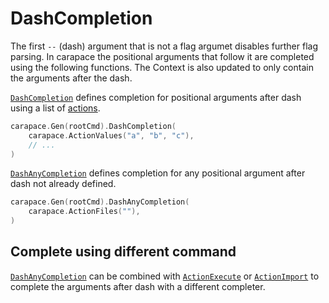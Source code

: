 # DashCompletion

The first `--` (dash) argument that is not a flag argumet disables further flag parsing.
In carapace the positional arguments that follow it are completed using the following functions.
The Context is also updated to only contain the arguments after the dash.

[`DashCompletion`] defines completion for positional arguments after dash using a list of [actions](../action.md).


```go
carapace.Gen(rootCmd).DashCompletion(
    carapace.ActionValues("a", "b", "c"),
    // ...
)
```

[`DashAnyCompletion`] defines completion for any positional argument after dash not already defined.

```go
carapace.Gen(rootCmd).DashAnyCompletion(
    carapace.ActionFiles(""),
)
```


## Complete using different command

[`DashAnyCompletion`] can be combined with [`ActionExecute`] or [`ActionImport`] to complete the arguments after dash with a different completer.

[`ActionExecute`]:../action/actionExecute.md
[`ActionImport`]:../action/actionImport.md
[`DashCompletion`]:https://pkg.go.dev/github.com/rsteube/carapace#Carapace.DashCompletion
[`DashAnyCompletion`]:https://pkg.go.dev/github.com/rsteube/carapace#Carapace.DashAnyCompletion
